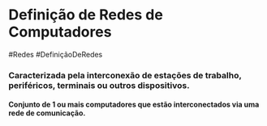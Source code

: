 
# Definição de Redes de Computadores

#Redes #DefiniçãoDeRedes

### Caracterizada pela interconexão de estações de trabalho, periféricos, terminais ou outros dispositivos.

#### Conjunto de 1 ou mais computadores que estão interconectados via uma rede de comunicação.

